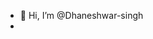 - 👋 Hi, I’m @Dhaneshwar-singh
-

<!---
Dhaneshwar-singh/Dhaneshwar-singh is a ✨ special ✨ repository because its `README.md` (this file) appears on your GitHub profile.
You can click the Preview link to take a look at your changes.
--->
